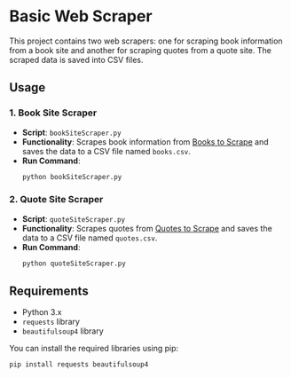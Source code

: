 # Basic Web Scraper

This project contains two web scrapers: one for scraping book information from a book site and another for scraping quotes from a quote site. The scraped data is saved into CSV files.

## Usage

### 1. Book Site Scraper
- **Script**: `bookSiteScraper.py`
- **Functionality**: Scrapes book information from [Books to Scrape](http://books.toscrape.com/) and saves the data to a CSV file named `books.csv`.
- **Run Command**:
  ```sh
  python bookSiteScraper.py

### 2. Quote Site Scraper
- **Script**: `quoteSiteScraper.py`
- **Functionality**: Scrapes quotes from  [Quotes to Scrape](https://quotes.toscrape.com/) and saves the data to a CSV file named `quotes.csv`.
- **Run Command**:
  ```sh
  python quoteSiteScraper.py

## Requirements

- Python 3.x
- `requests` library
- `beautifulsoup4` library

You can install the required libraries using pip:

```sh
pip install requests beautifulsoup4  
